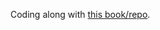 Coding along with
<a href="https://github.com/HandsOnLLM/Hands-On-Large-Language-Models">this book/repo</a>.
